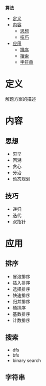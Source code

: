 **算法**
- [定义](#定义)
- [内容](#内容)
  - [思想](#思想)
  - [技巧](#技巧)
- [应用](#应用)
  - [排序](#排序)
  - [搜索](#搜索)
  - [字符串](#字符串)
 
# 定义 #
解题方案的描述

# 内容 #
## 思想 ##
  - 穷举
  - 回溯
  - 贪心
  - 分治
  - 动态规划

## 技巧 ##
  - 递归
  - 迭代
  - 双指针

# 应用 #
## 排序 ##
  - 冒泡排序
  - 插入排序
  - 选择排序
  - 快速排序
  - 归并排序
  - 桶排序
  - 基数排序
  - 计数排序

## 搜索 ##
  - dfs
  - bfs
  - binary search

## 字符串 ##


